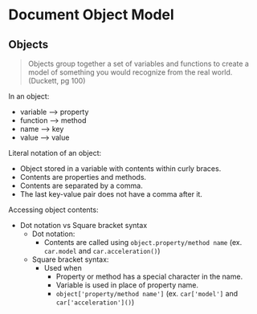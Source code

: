 # Document Object Model

## Objects

> Objects group together a set of variables and functions to create a model of something you would recognize from the real world. (Duckett, pg 100)

In an object:
- variable --> property
- function --> method
- name     --> key
- value    --> value

Literal notation of an object:
- Object stored in a variable with contents within curly braces.
- Contents are properties and methods.
- Contents are separated by a comma.
- The last key-value pair does not have a comma after it.

Accessing object contents:
- Dot notation vs Square bracket syntax
  - Dot notation:
    - Contents are called using `object.property/method name` (ex. `car.model` and `car.acceleration()`)
  - Square bracket syntax:
    - Used when 
      - Property or method has a special character in the name.
      - Variable is used in place of property name.
      - `object['property/method name']` (ex. `car['model']` and `car['acceleration']()`)

